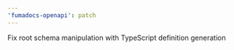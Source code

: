 ```yaml
---
'fumadocs-openapi': patch
---
```


Fix root schema manipulation with TypeScript definition generation
